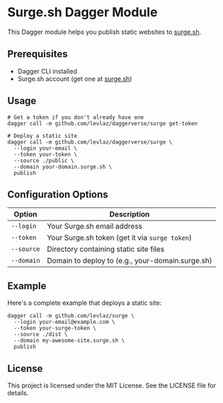 # Surge.sh Dagger Module

This Dagger module helps you publish static websites to [surge.sh](https://surge.sh).

## Prerequisites

- Dagger CLI installed
- Surge.sh account (get one at [surge.sh](https://surge.sh))

## Usage

```shell
# Get a token if you don't already have one 
dagger call -m github.com/levlaz/daggerverse/surge get-token
```

```shell
# Deploy a static site
dagger call -m github.com/levlaz/daggerverse/surge \
  --login your-email \
  --token your-token \
  --source ./public \
  --domain your-domain.surge.sh \
  publish
```

## Configuration Options

| Option | Description |
|--------|-------------|
| `--login` | Your Surge.sh email address |
| `--token` | Your Surge.sh token (get it via `surge token`) |
| `--source` | Directory containing static site files |
| `--domain` | Domain to deploy to (e.g., your-domain.surge.sh) |

## Example

Here's a complete example that deploys a static site:

```shell
dagger call -m github.com/levlaz/surge \
  --login your-email@example.com \
  --token your-surge-token \
  --source ./dist \
  --domain my-awesome-site.surge.sh \
  publish
```

## License

This project is licensed under the MIT License. See the LICENSE file for details.
